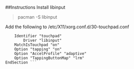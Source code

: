 ##Instructions
Install libinput
> pacman -S libinput

Add the following to /etc/X11/xorg.conf.d/30-touchpad.conf


```Section "InputClass"  
    Identifier "touchpad"  
   	    Driver "libinput"  
    MatchIsTouchpad "on"  
    Option "tapping" "on"  
    Option "AccelProfile" "adaptive"  
    Option "TappingButtonMap" "lrm"  
EndSection ```
